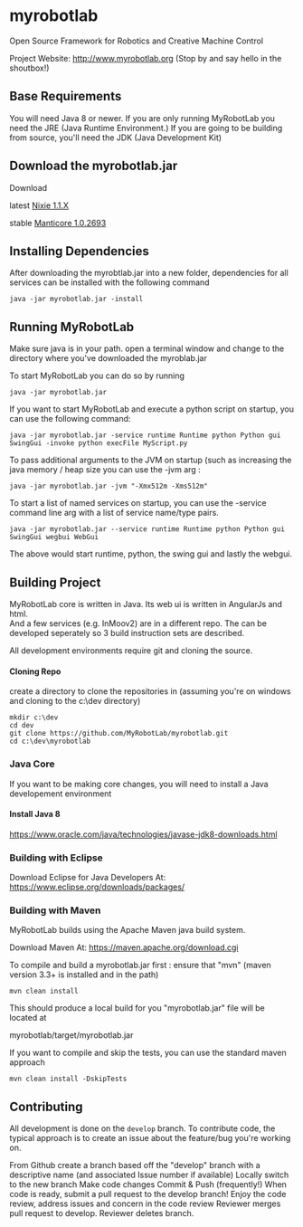 myrobotlab
==========

Open Source Framework for Robotics and Creative Machine Control

Project Website: http://www.myrobotlab.org  (Stop by and say hello in the shoutbox!)

## Base Requirements

You will need Java 8 or newer.  If you are only running MyRobotLab you need the JRE (Java Runtime Environment.)  If you are going to be building from source, you'll need the JDK (Java Development Kit)

## Download the myrobotlab.jar
Download

latest [Nixie 1.1.X](http://build.myrobotlab.org:8080/job/myrobotlab/job/develop/lastSuccessfulBuild/artifact/target/myrobotlab.jar)

stable [Manticore 1.0.2693](https://github.com/MyRobotLab/myrobotlab/releases/tag/1.0.2693)

## Installing Dependencies

After downloading the myrobtlab.jar into a new folder, dependencies for all services can be installed with the following command 

`java -jar myrobotlab.jar -install`

## Running MyRobotLab

Make sure java is in your path. open a terminal window and change to the directory where you've downloaded the myroblab.jar

To start MyRobotLab you can do so by running

`java -jar myrobotlab.jar`

If you want to start MyRobotLab and execute a python script on startup, you can use the following command:

`java -jar myrobotlab.jar -service runtime Runtime python Python gui SwingGui -invoke python execFile MyScript.py`

To pass additional arguments to the JVM on startup (such as increasing the java memory / heap size you can use the -jvm arg : 

`java -jar myrobotlab.jar -jvm "-Xmx512m -Xms512m"`  

To start a list of named services on startup, you can use the -service command line arg with a list of service name/type pairs.

`java -jar myrobotlab.jar --service runtime Runtime python Python gui SwingGui wegbui WebGui` 

The above would start runtime, python, the swing gui and lastly the webgui.

## Building Project
MyRobotLab core is written in Java.  Its web ui is written in AngularJs and html.  
And a few services (e.g. InMoov2) are in a different repo.  The can be developed seperately so 3 build instruction sets are described.

All development environments require git and cloning the source.

#### Cloning Repo

create a directory to clone the repositories in  (assuming you're on windows and cloning to the c:\dev directory)

```dos
mkdir c:\dev
cd dev
git clone https://github.com/MyRobotLab/myrobotlab.git
cd c:\dev\myrobotlab
```

### Java Core
If you want to be making core changes, you will need to install a 
Java developement environment

#### Install Java 8
https://www.oracle.com/java/technologies/javase-jdk8-downloads.html

### Building with Eclipse
Download Eclipse for Java Developers At:
https://www.eclipse.org/downloads/packages/



### Building with Maven

MyRobotLab builds using the Apache Maven java build system.

Download Maven At:
https://maven.apache.org/download.cgi
 
To compile and build a myrobotlab.jar  first : ensure that "mvn" (maven version 3.3+ is installed and in the path)

`mvn clean install`  

This should produce a local build for you "myrobotlab.jar" file will be located at

myrobotlab/target/myrobotlab.jar   

If you want to compile and skip the tests, you can use the standard maven approach 

`mvn clean install -DskipTests`


## Contributing

All development is done on the `develop` branch.  To contribute code, the typical approach is to create an issue about the feature/bug you're working on.

From Github create a branch based off the "develop" branch with a descriptive name  (and associated Issue number if available)
Locally switch to the new branch 
Make code changes
Commit & Push (frequently!)
When code is ready, submit a pull request to the develop branch!
Enjoy the code review, address issues and concern in the code review
Reviewer merges pull request to develop.
Reviewer deletes branch.


